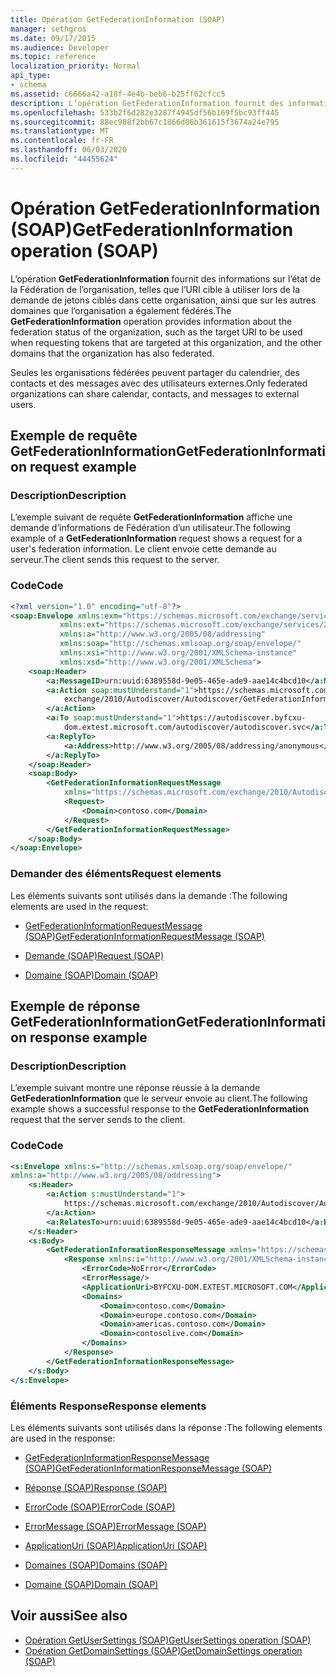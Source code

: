 ```yaml
---
title: Opération GetFederationInformation (SOAP)
manager: sethgros
ms.date: 09/17/2015
ms.audience: Developer
ms.topic: reference
localization_priority: Normal
api_type:
- schema
ms.assetid: c6666a42-a18f-4e4b-beb6-b25ff62cfcc5
description: L’opération GetFederationInformation fournit des informations sur l’état de la Fédération de l’organisation, telles que l’URI cible à utiliser lors de la demande de jetons ciblés dans cette organisation, ainsi que sur les autres domaines que l’organisation a également fédérés.
ms.openlocfilehash: 533b2f6d282e3287f4945df56b169f5bc93ff445
ms.sourcegitcommit: 88ec988f2bb67c1866d06b361615f3674a24e795
ms.translationtype: MT
ms.contentlocale: fr-FR
ms.lasthandoff: 06/03/2020
ms.locfileid: "44455624"
---
```

# <a name="getfederationinformation-operation-soap"></a><span data-ttu-id="70172-103">Opération GetFederationInformation (SOAP)</span><span class="sxs-lookup"><span data-stu-id="70172-103">GetFederationInformation operation (SOAP)</span></span>

<span data-ttu-id="70172-104">L’opération **GetFederationInformation** fournit des informations sur l’état de la Fédération de l’organisation, telles que l’URI cible à utiliser lors de la demande de jetons ciblés dans cette organisation, ainsi que sur les autres domaines que l’organisation a également fédérés.</span><span class="sxs-lookup"><span data-stu-id="70172-104">The **GetFederationInformation** operation provides information about the federation status of the organization, such as the target URI to be used when requesting tokens that are targeted at this organization, and the other domains that the organization has also federated.</span></span> 
  
<span data-ttu-id="70172-105">Seules les organisations fédérées peuvent partager du calendrier, des contacts et des messages avec des utilisateurs externes.</span><span class="sxs-lookup"><span data-stu-id="70172-105">Only federated organizations can share calendar, contacts, and messages to external users.</span></span>
  
## <a name="getfederationinformation-request-example"></a><span data-ttu-id="70172-106">Exemple de requête GetFederationInformation</span><span class="sxs-lookup"><span data-stu-id="70172-106">GetFederationInformation request example</span></span>

### <a name="description"></a><span data-ttu-id="70172-107">Description</span><span class="sxs-lookup"><span data-stu-id="70172-107">Description</span></span>

<span data-ttu-id="70172-108">L’exemple suivant de requête **GetFederationInformation** affiche une demande d’informations de Fédération d’un utilisateur.</span><span class="sxs-lookup"><span data-stu-id="70172-108">The following example of a **GetFederationInformation** request shows a request for a user's federation information.</span></span> <span data-ttu-id="70172-109">Le client envoie cette demande au serveur.</span><span class="sxs-lookup"><span data-stu-id="70172-109">The client sends this request to the server.</span></span> 
  
### <a name="code"></a><span data-ttu-id="70172-110">Code</span><span class="sxs-lookup"><span data-stu-id="70172-110">Code</span></span>

```XML
<?xml version="1.0" encoding="utf-8"?> 
<soap:Envelope xmlns:exm="https://schemas.microsoft.com/exchange/services/2006/messages"
           xmlns:ext="https://schemas.microsoft.com/exchange/services/2006/types"
           xmlns:a="http://www.w3.org/2005/08/addressing"
           xmlns:soap="http://schemas.xmlsoap.org/soap/envelope/"
           xmlns:xsi="http://www.w3.org/2001/XMLSchema-instance" 
           xmlns:xsd="http://www.w3.org/2001/XMLSchema"> 
    <soap:Header> 
        <a:MessageID>urn:uuid:6389558d-9e05-465e-ade9-aae14c4bcd10</a:MessageID> 
        <a:Action soap:mustUnderstand="1">https://schemas.microsoft.com/
            exchange/2010/Autodiscover/Autodiscover/GetFederationInformation
        </a:Action> 
        <a:To soap:mustUnderstand="1">https://autodiscover.byfcxu-
            dom.extest.microsoft.com/autodiscover/autodiscover.svc</a:To> 
        <a:ReplyTo>
            <a:Address>http://www.w3.org/2005/08/addressing/anonymous</a:Address> 
        </a:ReplyTo> 
    </soap:Header> 
    <soap:Body> 
        <GetFederationInformationRequestMessage 
            xmlns="https://schemas.microsoft.com/exchange/2010/Autodiscover"> 
            <Request> 
                <Domain>contoso.com</Domain> 
            </Request> 
        </GetFederationInformationRequestMessage>
    </soap:Body> 
</soap:Envelope>
```

### <a name="request-elements"></a><span data-ttu-id="70172-111">Demander des éléments</span><span class="sxs-lookup"><span data-stu-id="70172-111">Request elements</span></span>

<span data-ttu-id="70172-112">Les éléments suivants sont utilisés dans la demande :</span><span class="sxs-lookup"><span data-stu-id="70172-112">The following elements are used in the request:</span></span>
  
- [<span data-ttu-id="70172-113">GetFederationInformationRequestMessage (SOAP)</span><span class="sxs-lookup"><span data-stu-id="70172-113">GetFederationInformationRequestMessage (SOAP)</span></span>](getfederationinformationrequestmessage-soap.md)
    
- [<span data-ttu-id="70172-114">Demande (SOAP)</span><span class="sxs-lookup"><span data-stu-id="70172-114">Request (SOAP)</span></span>](request-soap.md)
    
- [<span data-ttu-id="70172-115">Domaine (SOAP)</span><span class="sxs-lookup"><span data-stu-id="70172-115">Domain (SOAP)</span></span>](domain-soap.md)
    
## <a name="getfederationinformation-response-example"></a><span data-ttu-id="70172-116">Exemple de réponse GetFederationInformation</span><span class="sxs-lookup"><span data-stu-id="70172-116">GetFederationInformation response example</span></span>

### <a name="description"></a><span data-ttu-id="70172-117">Description</span><span class="sxs-lookup"><span data-stu-id="70172-117">Description</span></span>

<span data-ttu-id="70172-118">L’exemple suivant montre une réponse réussie à la demande **GetFederationInformation** que le serveur envoie au client.</span><span class="sxs-lookup"><span data-stu-id="70172-118">The following example shows a successful response to the **GetFederationInformation** request that the server sends to the client.</span></span> 
  
### <a name="code"></a><span data-ttu-id="70172-119">Code</span><span class="sxs-lookup"><span data-stu-id="70172-119">Code</span></span>

```XML
<s:Envelope xmlns:s="http://schemas.xmlsoap.org/soap/envelope/" 
xmlns:a="http://www.w3.org/2005/08/addressing"> 
    <s:Header> 
        <a:Action s:mustUnderstand="1">
            https://schemas.microsoft.com/exchange/2010/Autodiscover/Autodiscover/GetFederationInformationResponse
        </a:Action> 
        <a:RelatesTo>urn:uuid:6389558d-9e05-465e-ade9-aae14c4bcd10</a:RelatesTo> 
    </s:Header> 
    <s:Body> 
        <GetFederationInformationResponseMessage xmlns="https://schemas.microsoft.com/exchange/2010/Autodiscover"> 
            <Response xmlns:i="http://www.w3.org/2001/XMLSchema-instance"> 
                <ErrorCode>NoError</ErrorCode> 
                <ErrorMessage/> 
                <ApplicationUri>BYFCXU-DOM.EXTEST.MICROSOFT.COM</ApplicationUri> 
                <Domains> 
                    <Domain>contoso.com</Domain> 
                    <Domain>europe.contoso.com</Domain> 
                    <Domain>americas.contoso.com</Domain> 
                    <Domain>contosolive.com</Domain> 
                </Domains> 
            </Response> 
        </GetFederationInformationResponseMessage> 
    </s:Body> 
</s:Envelope>
```

### <a name="response-elements"></a><span data-ttu-id="70172-120">Éléments Response</span><span class="sxs-lookup"><span data-stu-id="70172-120">Response elements</span></span>

<span data-ttu-id="70172-121">Les éléments suivants sont utilisés dans la réponse :</span><span class="sxs-lookup"><span data-stu-id="70172-121">The following elements are used in the response:</span></span>
  
- [<span data-ttu-id="70172-122">GetFederationInformationResponseMessage (SOAP)</span><span class="sxs-lookup"><span data-stu-id="70172-122">GetFederationInformationResponseMessage (SOAP)</span></span>](getfederationinformationresponsemessage-soap.md)
    
- [<span data-ttu-id="70172-123">Réponse (SOAP)</span><span class="sxs-lookup"><span data-stu-id="70172-123">Response (SOAP)</span></span>](response-soap.md)
    
- [<span data-ttu-id="70172-124">ErrorCode (SOAP)</span><span class="sxs-lookup"><span data-stu-id="70172-124">ErrorCode (SOAP)</span></span>](errorcode-soap.md)
    
- [<span data-ttu-id="70172-125">ErrorMessage (SOAP)</span><span class="sxs-lookup"><span data-stu-id="70172-125">ErrorMessage (SOAP)</span></span>](errormessage-soap.md)
    
- [<span data-ttu-id="70172-126">ApplicationUri (SOAP)</span><span class="sxs-lookup"><span data-stu-id="70172-126">ApplicationUri (SOAP)</span></span>](applicationuri-soap.md)
    
- [<span data-ttu-id="70172-127">Domaines (SOAP)</span><span class="sxs-lookup"><span data-stu-id="70172-127">Domains (SOAP)</span></span>](domains-soap.md)
    
- [<span data-ttu-id="70172-128">Domaine (SOAP)</span><span class="sxs-lookup"><span data-stu-id="70172-128">Domain (SOAP)</span></span>](domain-soap.md)
    
## <a name="see-also"></a><span data-ttu-id="70172-129">Voir aussi</span><span class="sxs-lookup"><span data-stu-id="70172-129">See also</span></span>

- [<span data-ttu-id="70172-130">Opération GetUserSettings (SOAP)</span><span class="sxs-lookup"><span data-stu-id="70172-130">GetUserSettings operation (SOAP)</span></span>](getusersettings-operation-soap.md)
- [<span data-ttu-id="70172-131">Opération GetDomainSettings (SOAP)</span><span class="sxs-lookup"><span data-stu-id="70172-131">GetDomainSettings operation (SOAP)</span></span>](getdomainsettings-operation-soap.md)

